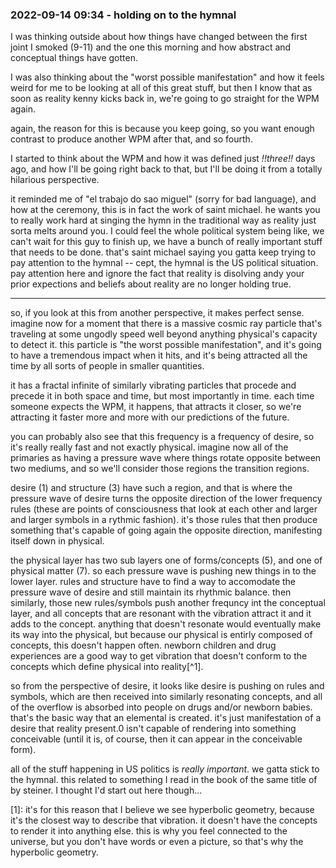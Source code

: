 

### 2022-09-14 09:34 - holding on to the hymnal

I was thinking outside about how things have changed between the first joint I smoked (9-11) and the one this morning and how abstract and conceptual things have gotten.

I was also thinking about the "worst possible manifestation" and how it feels weird for me to be looking at all of this great stuff, but then I know that as soon as reality kenny kicks back in, we're going to go straight for the WPM again.

again, the reason for this is because you keep going, so you want enough contrast to produce another WPM after that, and so fourth.

I started to think about the WPM and how it was defined just *!!three!!* days ago, and how I'll be going right back to that, but I'll be doing it from a totally hilarious perspective.

it reminded me of "el trabajo do sao miguel" (sorry for bad language), and how at the ceremony, this is in fact the work of saint michael. he wants you to really work hard at singing the hymn in the traditional way as reality just sorta melts around you. I could feel the whole political system being like, we can't wait for this guy to finish up, we have a bunch of really important stuff that needs to be done. that's saint michael saying you gatta keep trying to pay attention to the hymnal -- cept, the hymnal is the US political situation. pay attention here and ignore the fact that reality is disolving andy your prior expections and beliefs about reality are no longer holding true.

---

so, if you look at this from another perspective, it makes perfect sense. imagine now for a moment that there is a massive cosmic ray particle that's traveling at some ungodly speed well beyond anything physical's capacity to detect it. this particle is "the worst possible manifestation", and it's going to have a tremendous impact when it hits, and it's being attracted all the time by all sorts of people in smaller quantities.

it has a fractal infinite of similarly vibrating particles that procede and precede it in both space and time, but most importantly in time. each time someone expects the WPM, it happens, that attracts it closer, so we're attracting it faster more and more with our predictions of the future.

you can probably also see that this frequency is a frequency of desire, so it's really really fast and not exactly physical. imagine now all of the primaries as having a pressure wave where things rotate opposite between two mediums, and so we'll consider those regions the transition regions.

desire (1) and structure (3) have such a region, and that is where the pressure wave of desire turns the opposite direction of the lower frequency rules (these are points of consciousness that look at each other and larger and larger symbols in a rythmic fashion). it's those rules that then produce something that's capable of going again the opposite direction, manifesting itself down in physical.

the physical layer has two sub layers one of forms/concepts (5), and one of physical matter (7). so each pressure wave is pushing new things in to the lower layer. rules and structure have to find a way to accomodate the pressure wave of desire and still maintain its rhythmic balance. then similarly, those new rules/symbols push another frequncy int the conceptual layer, and all concepts that are resonant with the vibration attract it and it adds to the concept. anything that doesn't resonate would eventually make its way into the physical, but because our physical is entirly composed of concepts, this doesn't happen often. newborn children and drug experiences are a good way to get vibration that doesn't conform to the concepts which define physical into reality[^1].

so from the perspective of desire, it looks like desire is pushing on rules and symbols, which are then received into similarly resonating concepts, and all of the overflow is absorbed into people on drugs and/or newborn babies. that's the basic way that an elemental is created. it's just manifestation of a desire that reality present.0 isn't capable of rendering into something conceivable (until it is, of course, then it can appear in the conceivable form).

all of the stuff happening in US politics is *really important*. we gatta stick to the hymnal. this related to something I read in the book of the same title of by steiner. I thought I'd start out here though...

[1]: it's for this reason that I believe we see hyperbolic geometry, because it's the closest way to describe that vibration. it doesn't have the concepts to render it into anything else. this is why you feel connected to the universe, but you don't have words or even a picture, so that's why the hyperbolic geometry.
